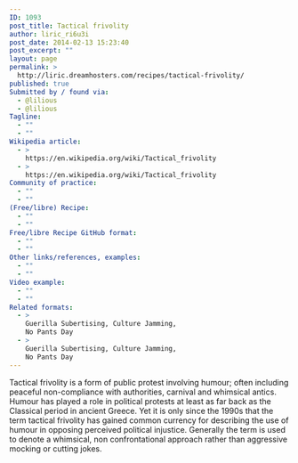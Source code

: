 ```yaml
---
ID: 1093
post_title: Tactical frivolity
author: liric_ri6u3i
post_date: 2014-02-13 15:23:40
post_excerpt: ""
layout: page
permalink: >
  http://liric.dreamhosters.com/recipes/tactical-frivolity/
published: true
Submitted by / found via:
  - @lilious
  - @lilious
Tagline:
  - ""
  - ""
Wikipedia article:
  - >
    https://en.wikipedia.org/wiki/Tactical_frivolity
  - >
    https://en.wikipedia.org/wiki/Tactical_frivolity
Community of practice:
  - ""
  - ""
(Free/libre) Recipe:
  - ""
  - ""
Free/libre Recipe GitHub format:
  - ""
  - ""
Other links/references, examples:
  - ""
  - ""
Video example:
  - ""
  - ""
Related formats:
  - >
    Guerilla Subertising, Culture Jamming,
    No Pants Day
  - >
    Guerilla Subertising, Culture Jamming,
    No Pants Day
---
```

Tactical frivolity is a form of public protest involving humour; often including peaceful non-compliance with authorities, carnival and whimsical antics. Humour has played a role in political protests at least as far back as the Classical period in ancient Greece. Yet it is only since the 1990s that the term tactical frivolity has gained common currency for describing the use of humour in opposing perceived political injustice. Generally the term is used to denote a whimsical, non confrontational approach rather than aggressive mocking or cutting jokes.